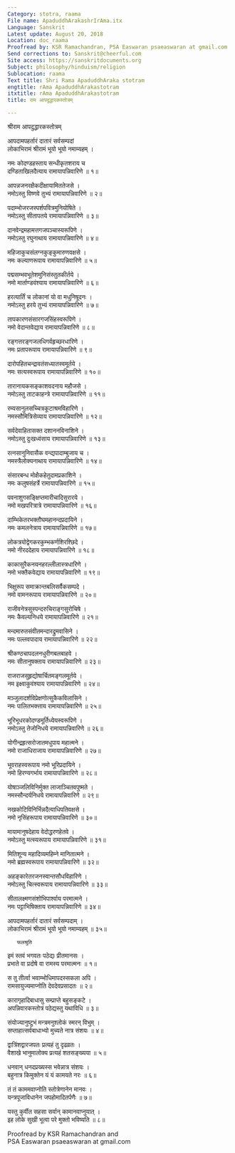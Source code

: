 ```yaml
---
Category: stotra, raama
File name: ApaduddhArakashrIrAma.itx
Language: Sanskrit
Latest update: August 20, 2018
Location: doc_raama
Proofread by: KSR Ramachandran, PSA Easwaran psaeaswaran at gmail.com
Send corrections to: Sanskrit@cheerful.com
Site access: https://sanskritdocuments.org
Subject: philosophy/hinduism/religion
Sublocation: raama
Text title: Shri Rama ApaduddhAraka stotram
engtitle: rAma ApaduddhArakastotram
itxtitle: rAma ApaduddhArakastotram
title: राम आपदुद्धारकस्तोत्रम्

---
```

  
 श्रीराम आपदुद्धारकस्तोत्रम्   
  
आपदामपहर्तारं दातारं सर्वसम्पदां  
लोकाभिरामं श्रीरामं भूयो भूयो नमाम्यहम् ।  
  
नमः कोदण्डहस्ताय सन्धीकृतशराय च  
दण्डिताखिलदैत्याय रामायापन्निवारिणे ॥ १॥  
  
आपन्नजनरक्षैकदीक्षायामिततेजसे ।  
नमोऽस्तु विष्णवे तुभ्यं रामायापन्निवारिणे ॥ २॥  
  
पदाम्भोजरजस्पर्शपवित्रमुनियोषिते ।  
नमोऽस्तु सीतापतये रामायापन्निवारिणे ॥ ३॥  
  
दानवेन्द्रमहामत्तगजपञ्चास्यरूपिणे ।  
नमोऽस्तु रघुनाथाय रामायापन्निवारिणे ॥ ४॥  
  
महिजाकुचसंलग्नकुङ्कुमारुणवक्षसे ।  
नमः कल्याणरूपाय रामायापन्निवारिणे ॥ ५॥  
  
पद्मसम्भवभूतेशमुनिसंस्तुतकीर्तये ।  
नमो मार्ताण्डवंश्याय रामायापन्निवारिणे ॥ ६॥  
  
हरत्यार्तिं च लोकानां यो वा मधुनिषूदनः ।  
नमोऽस्तु हरये तुभ्यं रामायापन्निवारिणे ॥ ७॥  
  
तापकारणसंसारगजसिंहस्वरूपिणे ।  
नमो वेदान्तवेद्याय रामायापन्निवारिणे ॥ ८॥  
  
रङ्गत्तरङ्गजलधिगर्वहृच्छरधारिणे ।  
नमः प्रतापरूपाय रामायापन्निवारिणे ॥ ९॥  
  
दारोपहितचन्द्रावतंसध्यातस्वमूर्तये ।  
नमः सत्यस्वरूपाय रामायापन्निवारिणे ॥ १०॥  
  
तारानायकसङ्काशवदनाय महौजसे ।  
नमोऽस्तु ताटकाहन्त्रे रामायापन्निवारिणे ॥ ११॥  
  
रम्यसानुलसच्चित्रकूटाश्रमविहारिणे ।  
नमस्सौमित्रिसेव्याय रामायापन्निवारिणे ॥ १२॥  
  
सर्वदेवाहितासक्त दशाननविनाशिने ।  
नमोऽस्तु दुःखध्वंसाय रामायापन्निवारिणे ॥ १३॥  
  
रत्नसानुनिवासैक वन्द्यपादाम्बुजाय च ।  
नमस्त्रैलोक्यनाथाय रामायापन्निवारिणे ॥ १४॥  
  
संसारबन्ध मोक्षैकहेतुदामप्रकाशिने ।  
नमः कलुषसंहर्त्रे रामायापन्निवारिणे ॥ १५॥  
  
पवनाशुगसङ्क्षिप्तमारीचादिसुरारये ।  
नमो मखपरित्रात्रे रामायापन्निवारिणे ॥ १६॥  
  
दाम्भिकेतरभक्तौघमहानन्दप्रदायिने ।  
नमः कमलनेत्राय रामायापन्निवारिणे ॥ १७॥  
  
लोकत्रयोद्वेगकरकुम्भकर्णशिरश्छिदे ।  
नमो नीरददेहाय रामायापन्निवारिणे ॥ १८॥  
  
काकासुरैकनयनहरल्लीलास्त्रधारिणे ।  
नमो भक्तैकवेद्याय रामायापन्निवारिणे ॥ १९॥  
  
भिक्षुरूप समाक्रान्तबलिसर्वैकसम्पदे ।  
नमो वामनरूपाय रामायापन्निवारिणे ॥ २०॥  
  
राजीवनेत्रसुस्पन्दरुचिराङ्गसुरोचिषे ।  
नमः कैवल्यनिधये रामायापन्निवारिणे ॥ २१॥  
  
मन्दमारुतसंवीतमन्दारद्रुमवासिने ।  
नमः पल्लवपादाय रामायापन्निवारिणे ॥ २२॥  
  
श्रीकण्ठचापदलनधुरीणबलबाहवे ।  
नमः सीतानुषक्ताय रामायापन्निवारिणे ॥ २३॥  
  
राजराजसुहृद्योषार्चितमङ्गलमूर्तये ।  
नम इक्ष्वाकुवंश्याय रामायापन्निवारिणे ॥ २४॥  
  
मञ्जुलादर्शविप्रेक्षणोत्सुकैकविलासिने ।  
नमः पालितभक्त्ताय रामायापन्निवारिणे ॥ २५॥  
  
भूरिभूधरकोदण्डमूर्तिध्येयस्वरूपिणे ।  
नमोऽस्तु तेजोनिधये रामायापन्निवारिणे ॥ २६॥  
  
योगीन्द्रहृत्सरोजातमधुपाय महात्मने ।  
नमो राजाधिराजाय रामायापन्निवारिणे ॥ २७॥  
  
भूवराहस्वरूपाय नमो भूरिप्रदायिने ।  
नमो हिरण्यगर्भाय रामायापन्निवारिणे ॥ २८॥  
  
योषाञ्जलिविनिर्मुक्त लाजाञ्चितवपुष्मते ।  
नमस्सौन्दर्यनिधये रामायापन्निवारिणे ॥ २९॥  
  
नखकोटिविनिर्भिन्नदैत्याधिपतिवक्षसे ।  
नमो नृसिंहरूपाय रामायापन्निवारिणे ॥ ३०॥  
  
मायामानुषदेहाय वेदोद्धरणहेतवे ।  
नमोऽस्तु मत्स्यरूपाय रामायापन्निवारिणे ॥ ३१॥  
  
मितिशून्य महादिव्यमहिम्ने मानितात्मने ।  
नमो ब्रह्मस्वरूपाय रामायापन्निवारिणे ॥ ३२॥  
  
अहङ्कारेतरजनस्वान्तसौधविहारिणे ।  
नमोऽस्तु चित्स्वरूपाय रामायापन्निवारिणे ॥ ३३॥  
  
सीतालक्ष्मणसंशोभिपार्श्वाय परमात्मने ।  
नमः पट्टाभिषिक्ताय रामायापन्निवारिणे ॥ ३४॥  
  
आपदामपहर्तारं दातारं सर्वसम्पदाम् ।  
लोकाभिरामं श्रीरामं भूयो भूयो नमाम्यहम् ॥ ३५॥  
  
       फलश्रुति  
इमं स्तवं भगवतः पठेद्यः प्रीतमानसः ।  
प्रभाते वा प्रदोषे वा रामस्य परमात्मनः ॥ १॥  
  
स तु तीर्त्वा भवाम्भोधिमापदस्सकला अपि ।  
रामसायुज्यमाप्नोति देवदेवप्रसादतः ॥ २॥  
  
कारागृहादिबाधासु सम्प्राप्ते बहुसङ्कटे ।  
अपन्निवारकस्तोत्रं पठेद्यस्तु यथाविधि ॥ ३॥  
  
संयोज्यानुष्टुभं मन्त्रमनुश्लोकं स्मरन् विभुम् ।  
सप्ताहात्सर्वबाधाभ्यो मुच्यते नात्र संशयः ॥ ४॥  
  
द्वात्रिंशद्वारजपतः प्रत्यहं तु दृढव्रतः ।  
वैशाखे भानुमालोक्य प्रत्यहं शतसङ्ख्यया ॥ ५॥  
  
धनवान् धनदप्रख्यस्स भवेन्नात्र संशयः ।  
बहुनात्र किमुक्तेन यं यं कामयते नरः ॥ ६॥  
  
तं तं काममवाप्नोति स्तोत्रेणानेन मानवः ।  
यन्त्रपूजाविधानेन जपहोमादितर्पणैः ॥ ७॥  
  
यस्तु कुर्वीत सहसा सर्वान् कामानवाप्नुयात् ।  
इह लोके सुखी भूत्वा परे मुक्तो भविष्यति ॥ ८॥  
  
  
Proofread by KSR Ramachandran and  
PSA Easwaran psaeaswaran at gmail.com  
  
